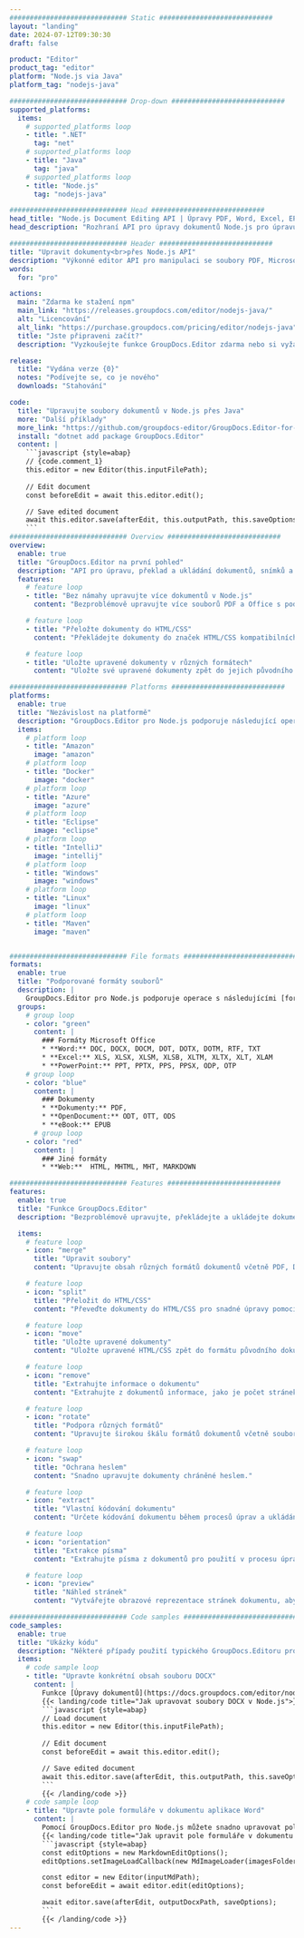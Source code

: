 ```yaml
---
############################# Static ############################
layout: "landing"
date: 2024-07-12T09:30:30
draft: false

product: "Editor"
product_tag: "editor"
platform: "Node.js via Java"
platform_tag: "nodejs-java"

############################# Drop-down ############################
supported_platforms:
  items:
    # supported_platforms loop
    - title: ".NET"
      tag: "net"
    # supported_platforms loop
    - title: "Java"
      tag: "java"
    # supported_platforms loop
    - title: "Node.js"
      tag: "nodejs-java"

############################# Head ############################
head_title: "Node.js Document Editing API | Úpravy PDF, Word, Excel, EPUB"
head_description: "Rozhraní API pro úpravy dokumentů Node.js pro úpravu, překlad a ukládání stránek dokumentů z formátů PDF, Microsoft Word, Excel, prezentací, Visia a obrázků."

############################# Header ############################
title: "Upravit dokumenty<br>přes Node.js API"
description: "Výkonné editor API pro manipulaci se soubory PDF, Microsoft Office, HTML a obrazovými soubory."
words:
  for: "pro"

actions:
  main: "Zdarma ke stažení npm"
  main_link: "https://releases.groupdocs.com/editor/nodejs-java/"
  alt: "Licencování"
  alt_link: "https://purchase.groupdocs.com/pricing/editor/nodejs-java"
  title: "Jste připraveni začít?"
  description: "Vyzkoušejte funkce GroupDocs.Editor zdarma nebo si vyžádejte licenci."

release:
  title: "Vydána verze {0}"
  notes: "Podívejte se, co je nového"
  downloads: "Stahování"

code:
  title: "Upravujte soubory dokumentů v Node.js přes Java"
  more: "Další příklady"
  more_link: "https://github.com/groupdocs-editor/GroupDocs.Editor-for-Node.js-via-Java"
  install: "dotnet add package GroupDocs.Editor"
  content: |
    ```javascript {style=abap}   
    // {code.comment_1}
    this.editor = new Editor(this.inputFilePath);
        
    // Edit document
    const beforeEdit = await this.editor.edit();

    // Save edited document
    await this.editor.save(afterEdit, this.outputPath, this.saveOptions);
    ```
############################# Overview ############################
overview:
  enable: true
  title: "GroupDocs.Editor na první pohled"
  description: "API pro úpravu, překlad a ukládání dokumentů, snímků a diagramů v aplikacích Node.js."
  features:
    # feature loop
    - title: "Bez námahy upravujte více dokumentů v Node.js"
      content: "Bezproblémově upravujte více souborů PDF a Office s podporou široké škály formátů. GroupDocs.Editor pro Node.js umožňuje rychlou a bezproblémovou úpravu dokumentů."

    # feature loop
    - title: "Přeložte dokumenty do HTML/CSS"
      content: "Překládejte dokumenty do značek HTML/CSS kompatibilních s editory WYSIWYG, což umožňuje snadnou a efektivní úpravu dokumentů ve webovém prostředí."

    # feature loop
    - title: "Uložte upravené dokumenty v různých formátech"
      content: "Uložte své upravené dokumenty zpět do jejich původního formátu nebo je exportujte do jiných formátů, jako je PDF, čímž je zajištěna flexibilita a kompatibilita."

############################# Platforms ############################
platforms:
  enable: true
  title: "Nezávislost na platformě"
  description: "GroupDocs.Editor pro Node.js podporuje následující operační systémy, rámce a správce balíčků."
  items:
    # platform loop
    - title: "Amazon"
      image: "amazon"
    # platform loop
    - title: "Docker"
      image: "docker"
    # platform loop
    - title: "Azure"
      image: "azure"
    # platform loop
    - title: "Eclipse"
      image: "eclipse"
    # platform loop
    - title: "IntelliJ"
      image: "intellij"
    # platform loop
    - title: "Windows"
      image: "windows"
    # platform loop
    - title: "Linux"
      image: "linux"
    # platform loop
    - title: "Maven"
      image: "maven"


############################# File formats ############################
formats:
  enable: true
  title: "Podporované formáty souborů"
  description: |
    GroupDocs.Editor pro Node.js podporuje operace s následujícími [formáty souborů](https://docs.groupdocs.com/editor/nodejs/supported-document-formats/).
  groups:
    # group loop
    - color: "green"
      content: |
        ### Formáty Microsoft Office
        * **Word:** DOC, DOCX, DOCM, DOT, DOTX, DOTM, RTF, TXT
        * **Excel:** XLS, XLSX, XLSM, XLSB, XLTM, XLTX, XLT, XLAM
        * **PowerPoint:** PPT, PPTX, PPS, PPSX, ODP, OTP
    # group loop
    - color: "blue"
      content: |
        ### Dokumenty
        * **Dokumenty:** PDF, 
        * **OpenDocument:** ODT, OTT, ODS
        * **eBook:** EPUB
      # group loop
    - color: "red"
      content: |
        ### Jiné formáty
        * **Web:**  HTML, MHTML, MHT, MARKDOWN

############################# Features ############################
features:
  enable: true
  title: "Funkce GroupDocs.Editor"
  description: "Bezproblémově upravujte, překládejte a ukládejte dokumenty PDF a Office."

  items:
    # feature loop
    - icon: "merge"
      title: "Upravit soubory"
      content: "Upravujte obsah různých formátů dokumentů včetně PDF, DOCX, XLSX, PPTX a dalších."

    # feature loop
    - icon: "split"
      title: "Přeložit do HTML/CSS"
      content: "Převeďte dokumenty do HTML/CSS pro snadné úpravy pomocí WYSIWYG editorů, jako je CKEditor nebo TinyMCE."

    # feature loop
    - icon: "move"
      title: "Uložte upravené dokumenty"
      content: "Uložte upravené HTML/CSS zpět do formátu původního dokumentu nebo exportujte do PDF."

    # feature loop
    - icon: "remove"
      title: "Extrahujte informace o dokumentu"
      content: "Extrahujte z dokumentů informace, jako je počet stránek, velikost a stav šifrování."

    # feature loop
    - icon: "rotate"
      title: "Podpora různých formátů"
      content: "Upravujte širokou škálu formátů dokumentů včetně souborů Microsoft Office, PDF a dalších."

    # feature loop
    - icon: "swap"
      title: "Ochrana heslem"
      content: "Snadno upravujte dokumenty chráněné heslem."

    # feature loop
    - icon: "extract"
      title: "Vlastní kódování dokumentu"
      content: "Určete kódování dokumentu během procesů úprav a ukládání."

    # feature loop
    - icon: "orientation"
      title: "Extrakce písma"
      content: "Extrahujte písma z dokumentů pro použití v procesu úprav."

    # feature loop
    - icon: "preview"
      title: "Náhled stránek"
      content: "Vytvářejte obrazové reprezentace stránek dokumentu, abyste lépe porozuměli obsahu a struktuře."

############################# Code samples ############################
code_samples:
  enable: true
  title: "Ukázky kódu"
  description: "Některé případy použití typického GroupDocs.Editoru pro operace Node.js."
  items:
    # code sample loop
    - title: "Upravte konkrétní obsah souboru DOCX"
      content: |
        Funkce [Úpravy dokumentů](https://docs.groupdocs.com/editor/nodejs/edit-document/) umožňuje načítat, upravovat a ukládat soubory DOCX. Zde je příklad, jak dosáhnout úpravy dokumentu pomocí Node.js:
        {{< landing/code title="Jak upravovat soubory DOCX v Node.js">}}
        ```javascript {style=abap}   
        // Load document
        this.editor = new Editor(this.inputFilePath);
        
        // Edit document
        const beforeEdit = await this.editor.edit();

        // Save edited document
        await this.editor.save(afterEdit, this.outputPath, this.saveOptions);
        ```
        {{< /landing/code >}}
    # code sample loop
    - title: "Upravte pole formuláře v dokumentu aplikace Word"
      content: |
        Pomocí GroupDocs.Editor pro Node.js můžete snadno upravovat pole formuláře v dokumentu aplikace Word. Zde je návod, jak upravit pole formuláře v dokumentu aplikace Word pomocí Node.js:
        {{< landing/code title="Jak upravit pole formuláře v dokumentu aplikace Word pomocí GroupDocs.Editor pro Node.js">}}
        ```javascript {style=abap}   
        const editOptions = new MarkdownEditOptions();
        editOptions.setImageLoadCallback(new MdImageLoader(imagesFolder));

        const editor = new Editor(inputMdPath);
        const beforeEdit = await editor.edit(editOptions);

        await editor.save(afterEdit, outputDocxPath, saveOptions);
        ```
        {{< /landing/code >}}
---
```

